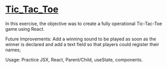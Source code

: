 # [Tic_Tac_Toe](https://danilocanuto.github.io/Tic_Tac_Toe/)
<file src="standalone.html"/>

In this exercise, the objective was to create a fully operational Tic-Tac-Toe game using React.

Future Improvements: Add a winning sound to be played as soon as the winner is declared and add a text field so that players could register their names;

Usage: Practice JSX, React, Parent/Child, useState, components.
